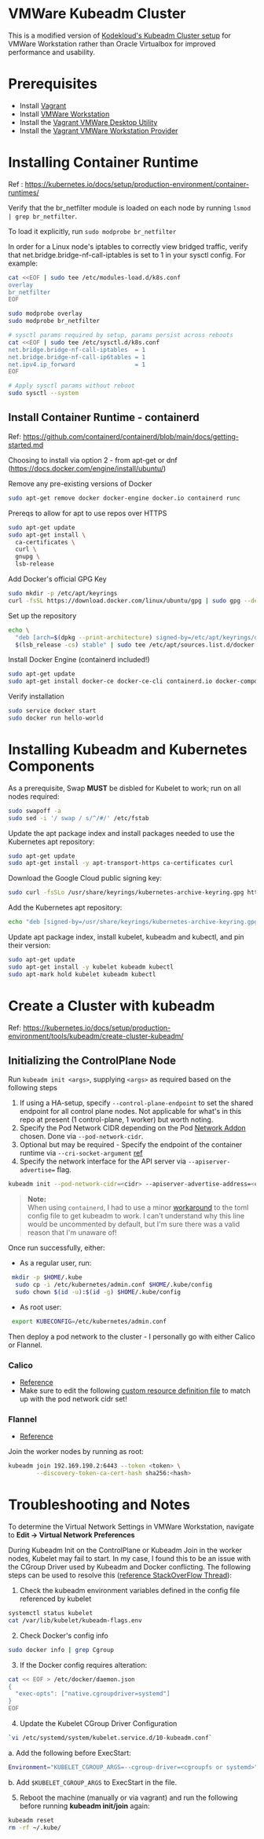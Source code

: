 # VMWare Kubeadm Cluster

This is a modified version of [Kodekloud's Kubeadm Cluster setup](https://github.com/kodekloudhub/certified-kubernetes-administrator-course) for VMWare Workstation rather than Oracle Virtualbox for improved performance and usability.

# Prerequisites

- Install [Vagrant](https://www.vagrantup.com/downloads)
- Install [VMWare Workstation](https://www.vmware.com/uk/products/workstation-pro/workstation-pro-evaluation.html)
- Install the [Vagrant VMWare Desktop Utility](https://www.vagrantup.com/docs/providers/vmware/vagrant-vmware-utility)
- Install the [Vagrant VMWare Workstation Provider](https://www.vagrantup.com/docs/providers/vmware/installation)

# Installing Container Runtime

Ref : <https://kubernetes.io/docs/setup/production-environment/container-runtimes/>

Verify that the br_netfilter module is loaded on each node by running `lsmod | grep br_netfilter`.

To load it explicitly, run `sudo modprobe br_netfilter`

In order for a Linux node's iptables to correctly view bridged traffic, verify that net.bridge.bridge-nf-call-iptables is set to 1 in your sysctl config. For example:

```bash
cat <<EOF | sudo tee /etc/modules-load.d/k8s.conf
overlay
br_netfilter
EOF

sudo modprobe overlay
sudo modprobe br_netfilter

# sysctl params required by setup, params persist across reboots
cat <<EOF | sudo tee /etc/sysctl.d/k8s.conf
net.bridge.bridge-nf-call-iptables  = 1
net.bridge.bridge-nf-call-ip6tables = 1
net.ipv4.ip_forward                 = 1
EOF

# Apply sysctl params without reboot
sudo sysctl --system
```

## Install Container Runtime - containerd

Ref: <https://github.com/containerd/containerd/blob/main/docs/getting-started.md>

Choosing to install via option 2 - from apt-get or dnf (<https://docs.docker.com/engine/install/ubuntu/>)

Remove any pre-existing versions of Docker

```bash
sudo apt-get remove docker docker-engine docker.io containerd runc
```

Prereqs to allow for apt to use repos over HTTPS

```bash
sudo apt-get update
sudo apt-get install \
  ca-certificates \
  curl \
  gnupg \
  lsb-release
```

Add Docker's official GPG Key

```bash
sudo mkdir -p /etc/apt/keyrings
curl -fsSL https://download.docker.com/linux/ubuntu/gpg | sudo gpg --dearmor -o /etc/apt/keyrings/docker.gpg
```

Set up the repository

```bash
echo \
  "deb [arch=$(dpkg --print-architecture) signed-by=/etc/apt/keyrings/docker.gpg] https://download.docker.com/linux/ubuntu \
  $(lsb_release -cs) stable" | sudo tee /etc/apt/sources.list.d/docker.list > /dev/null
```

Install Docker Engine (containerd included!)

```bash
sudo apt-get update
sudo apt-get install docker-ce docker-ce-cli containerd.io docker-compose-plugin
```

Verify installation

```bash
sudo service docker start
sudo docker run hello-world
```

# Installing Kubeadm and Kubernetes Components

As a prerequisite, Swap **MUST** be disbled for Kubelet to work; run on all nodes required:

```bash
sudo swapoff -a
sudo sed -i '/ swap / s/^/#/' /etc/fstab
```

Update the apt package index and install packages needed to use the Kubernetes apt repository:

```bash
sudo apt-get update
sudo apt-get install -y apt-transport-https ca-certificates curl
```

Download the Google Cloud public signing key:

```bash
sudo curl -fsSLo /usr/share/keyrings/kubernetes-archive-keyring.gpg https://packages.cloud.google.com/apt/doc/apt-key.gpg
```

Add the Kubernetes apt repository:

```bash
echo "deb [signed-by=/usr/share/keyrings/kubernetes-archive-keyring.gpg] https://apt.kubernetes.io/ kubernetes-xenial main" | sudo tee /etc/apt/sources.list.d/kubernetes.list
```

Update apt package index, install kubelet, kubeadm and kubectl, and pin their version:

```bash
sudo apt-get update
sudo apt-get install -y kubelet kubeadm kubectl
sudo apt-mark hold kubelet kubeadm kubectl
```

# Create a Cluster with kubeadm

Ref: <https://kubernetes.io/docs/setup/production-environment/tools/kubeadm/create-cluster-kubeadm/>

## Initializing the ControlPlane Node

Run `kubeadm init <args>`, supplying `<args>` as required based on the following steps

1. If using a HA-setup, specify `--control-plane-endpoint` to set the shared endpoint for all control plane nodes. Not applicable for what's in this repo at present (1 control-plane, 1 worker) but worth noting.
1. Specify the Pod Network CIDR depending on the Pod [Network Addon](https://kubernetes.io/docs/concepts/cluster-administration/addons/#networking-and-network-policy) chosen. Done via `--pod-network-cidr`.
1. Optional but may be required - Specify the endpoint of the container runtime via `--cri-socket-argument` [ref](https://kubernetes.io/docs/setup/production-environment/tools/kubeadm/install-kubeadm/#installing-runtime)
1. Specify the network interface for the API server via `--apiserver-advertise=` flag.

```bash
kubeadm init --pod-network-cidr=<cidr> --apiserver-advertise-address=<control plane IP> --cri-socket=unix:////run/containerd/containerd.sock
```

>**Note:** <br>
>When using `containerd`, I had to use a minor [workaround](https://stackoverflow.com/questions/72504257/i-encountered-when-executing-kubeadm-init-error-issue) to the toml config file to get kubeadm to work. I can't understand why this line would be uncommented by default, but I'm sure there was a valid reason that I'm unaware of!

Once run successfully, either:

- As a regular user, run:

```bash
 mkdir -p $HOME/.kube
  sudo cp -i /etc/kubernetes/admin.conf $HOME/.kube/config
  sudo chown $(id -u):$(id -g) $HOME/.kube/config
```

- As root user:

```bash
 export KUBECONFIG=/etc/kubernetes/admin.conf
```

Then deploy a pod network to the cluster - I personally go with either Calico or Flannel.

### Calico

- [Reference](https://projectcalico.docs.tigera.io/getting-started/kubernetes/quickstart)
- Make sure to edit the following [custom resource definition file](https://raw.githubusercontent.com/projectcalico/calico/v3.24.1/manifests/custom-resources.yaml) to match up with the pod network cidr set!

### Flannel

- [Reference](https://github.com/flannel-io/flannel#deploying-flannel-manually)

Join the worker nodes by running as root:

```bash
kubeadm join 192.169.190.2:6443 --token <token> \
        --discovery-token-ca-cert-hash sha256:<hash>
```

# Troubleshooting and Notes

To determine the Virtual Network Settings in VMWare Workstation, navigate to **Edit -> Virtual Network Preferences**

During Kubeadm Init on the ControlPlane or Kubeadm Join in the worker nodes, Kubelet may fail to start. In my case, I found this to be an issue with the CGroup Driver used by Kubeadm and Docker conflicting. The following steps can be used to resolve this ([reference StackOverFlow Thread](https://stackoverflow.com/questions/62216678/kubeadm-init-issue)):

1. Check the kubeadm environment variables defined in the config file referenced by kubelet <br>

```bash
systemctl status kubelet
cat /var/lib/kubelet/kubeadm-flags.env  
```

2. Check Docker's config info

```bash
sudo docker info | grep Cgroup
```

3. If the Docker config requires alteration:

```bash
cat << EOF > /etc/docker/daemon.json
{
  "exec-opts": ["native.cgroupdriver=systemd"]
}
EOF
```

4. Update the Kubelet CGroup Driver Configuration

```bash
`vi /etc/systemd/system/kubelet.service.d/10-kubeadm.conf`
```

a. Add the following before ExecStart:

```bash
Environment="KUBELET_CGROUP_ARGS=--cgroup-driver=<cgroupfs or systemd>"
```

b. Add `$KUBELET_CGROUP_ARGS` to ExecStart in the file.

5. Reboot the machine (manually or via vagrant) and run the following before running **kubeadm init/join** again:

```bash
kubeadm reset
rm -rf ~/.kube/
```

